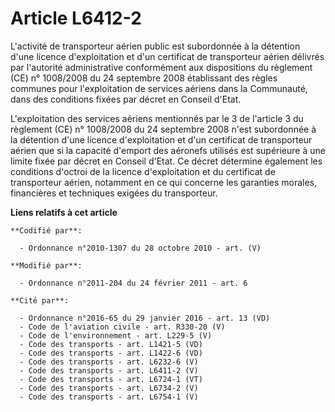 # Article L6412-2

L'activité de transporteur aérien public est subordonnée à la détention d'une licence d'exploitation et d'un certificat de
transporteur aérien délivrés par l'autorité administrative conformément aux dispositions du règlement (CE) n° 1008/2008 du 24
septembre 2008 établissant des règles communes pour l'exploitation de services aériens dans la Communauté, dans des
conditions fixées par décret en Conseil d'Etat.

L'exploitation des services aériens mentionnés par le 3 de l'article 3 du règlement (CE) n° 1008/2008 du 24 septembre 2008
n'est subordonnée à la détention d'une licence d'exploitation et d'un certificat de transporteur aérien que si la capacité
d'emport des aéronefs utilisés est supérieure à une limite fixée par décret en Conseil d'Etat. Ce décret détermine également
les conditions d'octroi de la licence d'exploitation et du certificat de transporteur aérien, notamment en ce qui concerne
les garanties morales, financières et techniques exigées du transporteur.

**Liens relatifs à cet article**

	**Codifié par**:

	  - Ordonnance n°2010-1307 du 28 octobre 2010 - art. (V)

	**Modifié par**:

	  - Ordonnance n°2011-204 du 24 février 2011 - art. 6

	**Cité par**:

	  - Ordonnance n°2016-65 du 29 janvier 2016 - art. 13 (VD)
	  - Code de l'aviation civile - art. R330-20 (V)
	  - Code de l'environnement - art. L229-5 (V)
	  - Code des transports - art. L1421-5 (VD)
	  - Code des transports - art. L1422-6 (VD)
	  - Code des transports - art. L6232-6 (V)
	  - Code des transports - art. L6411-2 (V)
	  - Code des transports - art. L6724-1 (VT)
	  - Code des transports - art. L6734-2 (V)
	  - Code des transports - art. L6754-1 (V)
